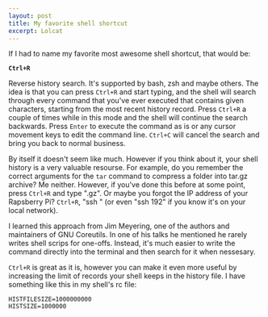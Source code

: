 ```yaml
---
layout: post
title: My favorite shell shortcut
excerpt: Lolcat
---
```


If I had to name my favorite most awesome shell shortcut, that would be:

**`Ctrl+R`**

Reverse history search. It's supported by bash, zsh and maybe others. The idea is that you can press `Ctrl+R` and start typing, and the shell will search through every command that you've ever executed that contains given characters, starting from the most recent history record. Press `Ctrl+R` a couple of times while in this mode and the shell will continue the search backwards. Press `Enter` to execute the command as is or any cursor movement keys to edit the command line. `Ctrl+C` will cancel the search and bring you back to normal business.

By itself it doesn't seem like much. However if you think about it, your shell history is a very valuable resourse. For example, do you remember the correct arguments for the `tar` command to compress a folder into tar.gz archive? Me neither. However, if you've done this before at some point, press `Ctrl+R` and type ".gz". Or maybe you forgot the IP address of your Rapsberry Pi? `Ctrl+R`, "ssh " (or even "ssh 192" if you know it's on your local network).

I learned this approach from Jim Meyering, one of the authors and maintainers of GNU Coreutils. In one of his talks he mentioned he rarely writes shell scrips for one-offs. Instead, it's much easier to write the command directly into the terminal and then search for it when nessesary.

`Ctrl+R` is great as it is, however you can make it even more useful by increasing the limit of records your shell keeps in the history file. I have something like this in my shell's rc file:

```
HISTFILESIZE=1000000000
HISTSIZE=1000000
```
